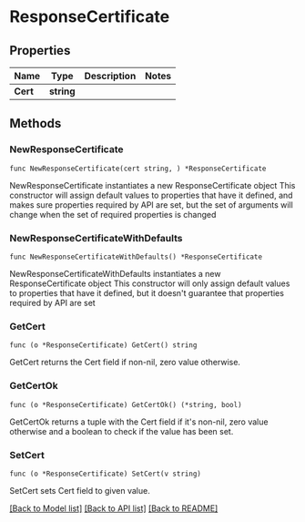 # ResponseCertificate

## Properties

Name | Type | Description | Notes
------------ | ------------- | ------------- | -------------
**Cert** | **string** |  | 

## Methods

### NewResponseCertificate

`func NewResponseCertificate(cert string, ) *ResponseCertificate`

NewResponseCertificate instantiates a new ResponseCertificate object
This constructor will assign default values to properties that have it defined,
and makes sure properties required by API are set, but the set of arguments
will change when the set of required properties is changed

### NewResponseCertificateWithDefaults

`func NewResponseCertificateWithDefaults() *ResponseCertificate`

NewResponseCertificateWithDefaults instantiates a new ResponseCertificate object
This constructor will only assign default values to properties that have it defined,
but it doesn't guarantee that properties required by API are set

### GetCert

`func (o *ResponseCertificate) GetCert() string`

GetCert returns the Cert field if non-nil, zero value otherwise.

### GetCertOk

`func (o *ResponseCertificate) GetCertOk() (*string, bool)`

GetCertOk returns a tuple with the Cert field if it's non-nil, zero value otherwise
and a boolean to check if the value has been set.

### SetCert

`func (o *ResponseCertificate) SetCert(v string)`

SetCert sets Cert field to given value.



[[Back to Model list]](../README.md#documentation-for-models) [[Back to API list]](../README.md#documentation-for-api-endpoints) [[Back to README]](../README.md)


